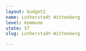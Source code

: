 ```yaml
---
layout: budget2
name: Lutherstadt Wittenberg
level: kommune
state: ST
slug: Lutherstadt-Wittenberg

---
```



